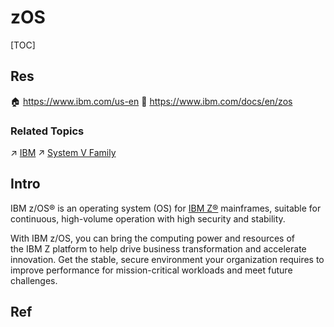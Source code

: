 # zOS

[TOC]



## Res
🏠 https://www.ibm.com/us-en
📂 https://www.ibm.com/docs/en/zos


### Related Topics
↗ [IBM](../../../../🗺%20CS%20Overview/Electronics%20&%20Information%20Technologies%20Business%20Fields%20Research/📌%20Comprehensive%20Electronics%20&%20Information%20Technology%20Services/IBM.md)
↗ [System V Family](../../UNIX%20Family/System%20V%20Family/System%20V%20Family.md)



## Intro
IBM z/OS® is an operating system (OS) for [IBM Z®](https://www.ibm.com/z) mainframes, suitable for continuous, high-volume operation with high security and stability.

With IBM z/OS, you can bring the computing power and resources of the IBM Z platform to help drive business transformation and accelerate innovation. Get the stable, secure environment your organization requires to improve performance for mission-critical workloads and meet future challenges.



## Ref

